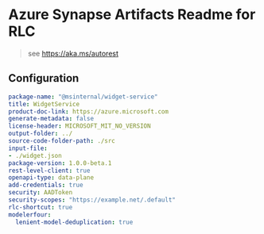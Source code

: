 # Azure Synapse Artifacts Readme for RLC

> see https://aka.ms/autorest

## Configuration

```yaml
package-name: "@msinternal/widget-service"
title: WidgetService
product-doc-link: https://azure.microsoft.com
generate-metadata: false
license-header: MICROSOFT_MIT_NO_VERSION
output-folder: ../
source-code-folder-path: ./src
input-file: 
- ./widget.json
package-version: 1.0.0-beta.1
rest-level-client: true
openapi-type: data-plane
add-credentials: true
security: AADToken
security-scopes: "https://example.net/.default"
rlc-shortcut: true
modelerfour:
  lenient-model-deduplication: true
```